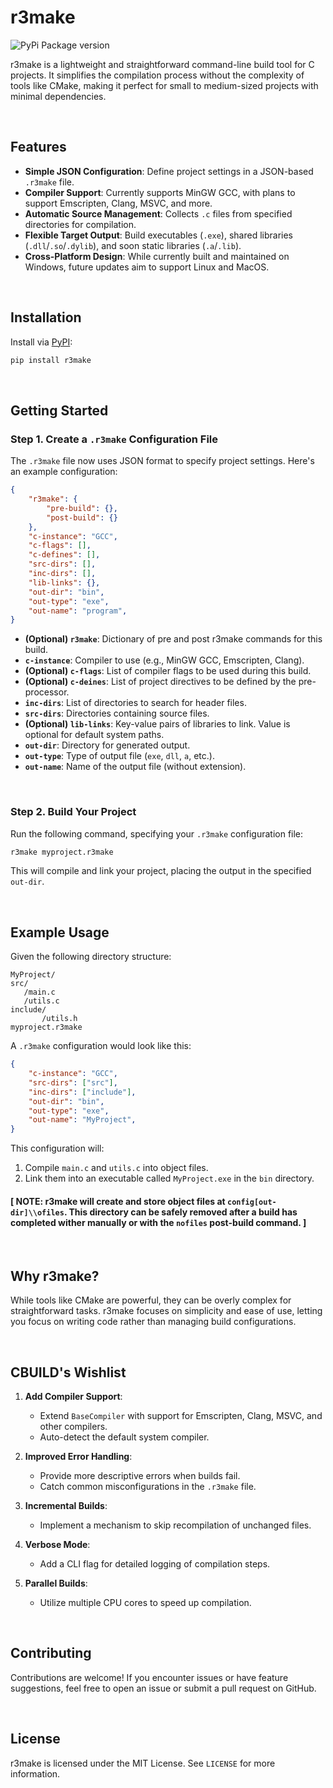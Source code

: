 # r3make
![PyPi Package version](https://img.shields.io/pypi/v/r3make?style=for-the-badge&logo=pypi&logoColor=white&label=r3make&labelColor=black&color=white&link=https%3A%2F%2Fpypi.org%2Fproject%2Fr3make%2F2025.0.2%2F
)

r3make is a lightweight and straightforward command-line build tool for C projects. It simplifies the compilation process without the complexity of tools like CMake, making it perfect for small to medium-sized projects with minimal dependencies.

<br>

## Features

- **Simple JSON Configuration**: Define project settings in a JSON-based `.r3make` file.
- **Compiler Support**: Currently supports MinGW GCC, with plans to support Emscripten, Clang, MSVC, and more.
- **Automatic Source Management**: Collects `.c` files from specified directories for compilation.
- **Flexible Target Output**: Build executables (`.exe`), shared libraries (`.dll`/`.so`/`.dylib`), and soon static libraries (`.a`/`.lib`).
- **Cross-Platform Design**: While currently built and maintained on Windows, future updates aim to support Linux and MacOS.

<br>

## Installation

Install via [PyPI](https://pypi.org/project/r3make):

```bash
pip install r3make
```

<br>

## Getting Started

### Step 1. Create a `.r3make` Configuration File

The `.r3make` file now uses JSON format to specify project settings. Here's an example configuration:

```json
{
    "r3make": {
        "pre-build": {},
        "post-build": {}
    },
    "c-instance": "GCC",
    "c-flags": [],
    "c-defines": [],
    "src-dirs": [],
    "inc-dirs": [],
    "lib-links": {},
    "out-dir": "bin",
    "out-type": "exe",
    "out-name": "program",
}
```

- **(Optional) `r3make`**: Dictionary of pre and post r3make commands for this build.
- **`c-instance`**: Compiler to use (e.g., MinGW GCC, Emscripten, Clang).
- **(Optional) `c-flags`**: List of compiler flags to be used during this build.
- **(Optional) `c-deines`**: List of project directives to be defined by the pre-processor.
- **`inc-dirs`**: List of directories to search for header files.
- **`src-dirs`**: Directories containing source files.
- **(Optional) `lib-links`**: Key-value pairs of libraries to link. Value is optional for default system paths.
- **`out-dir`**: Directory for generated output.
- **`out-type`**: Type of output file (`exe`, `dll`, `a`, etc.).
- **`out-name`**: Name of the output file (without extension).

<br>

### Step 2. Build Your Project

Run the following command, specifying your `.r3make` configuration file:

```bash
r3make myproject.r3make
```

This will compile and link your project, placing the output in the specified `out-dir`.

<br>

## Example Usage

Given the following directory structure:

```
MyProject/
src/
   /main.c
   /utils.c
include/
       /utils.h
myproject.r3make
```

A `.r3make` configuration would look like this:
```json
{
    "c-instance": "GCC",
    "src-dirs": ["src"],
    "inc-dirs": ["include"],
    "out-dir": "bin",
    "out-type": "exe",
    "out-name": "MyProject",
}
```

This configuration will:
1. Compile `main.c` and `utils.c` into object files.
2. Link them into an executable called `MyProject.exe` in the `bin` directory.

#### [ NOTE: r3make will create and store object files at `config[out-dir]\\ofiles`. This directory can be safely removed after a build has completed wither manually or with the `nofiles` post-build command. ]

<br>


## Why r3make?

While tools like CMake are powerful, they can be overly complex for straightforward tasks. r3make focuses on simplicity and ease of use, letting you focus on writing code rather than managing build configurations.

<br>

## CBUILD's Wishlist

1. **Add Compiler Support**:
   - Extend `BaseCompiler` with support for Emscripten, Clang, MSVC, and other compilers.
   - Auto-detect the default system compiler.

2. **Improved Error Handling**:
   - Provide more descriptive errors when builds fail.
   - Catch common misconfigurations in the `.r3make` file.

3. **Incremental Builds**:
   - Implement a mechanism to skip recompilation of unchanged files.

4. **Verbose Mode**:
   - Add a CLI flag for detailed logging of compilation steps.

5. **Parallel Builds**:
   - Utilize multiple CPU cores to speed up compilation.

<br>

## Contributing

Contributions are welcome! If you encounter issues or have feature suggestions, feel free to open an issue or submit a pull request on GitHub.

<br>

## License

r3make is licensed under the MIT License. See `LICENSE` for more information.

